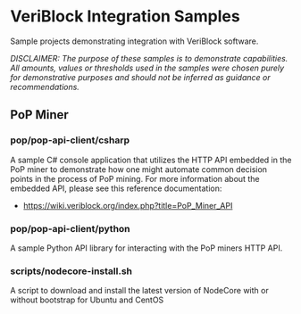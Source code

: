 # VeriBlock Integration Samples
Sample projects demonstrating integration with VeriBlock software.

*DISCLAIMER: The purpose of these samples is to demonstrate capabilities. All amounts, values or thresholds used in the samples were chosen purely for demonstrative purposes and should not be inferred as guidance or recommendations.*

## PoP Miner

### pop/pop-api-client/csharp
A sample C# console application that utilizes the HTTP API embedded in the PoP miner to demonstrate how one might automate common decision points in the process of PoP mining. For more information about the embedded API, please see this reference documentation:
* https://wiki.veriblock.org/index.php?title=PoP_Miner_API

### pop/pop-api-client/python
A sample Python API library for interacting with the PoP miners HTTP API.

### scripts/nodecore-install.sh
A script to download and install the latest version of NodeCore with or without bootstrap for Ubuntu and CentOS
